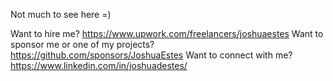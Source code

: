 Not much to see here =)

Want to hire me? https://www.upwork.com/freelancers/joshuaestes
Want to sponsor me or one of my projects? https://github.com/sponsors/JoshuaEstes
Want to connect with me? https://www.linkedin.com/in/joshuadestes/
